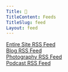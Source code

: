 ```yaml
---
Title: 📡
TitleContent: Feeds
TitleSlug: feed
Layout: feed
---
```

[Entire Site RSS Feed](/feed/page:feed.xml) <i class="fa-solid fa-rss"></i>  
[Blog RSS Feed](/feed/folder:blog/page:feed.xml) <i class="fa-solid fa-rss"></i>   
[Photography RSS Feed](/feed/folder:photography/page:feed.xml) <i class="fa-solid fa-rss"></i>  
[Podcast RSS Feed](/feed/folder:podcast/page:feed.xml) <i class="fa-solid fa-rss"></i>  
